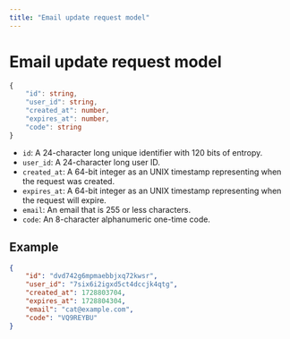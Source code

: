 ```yaml
---
title: "Email update request model"
---
```


# Email update request model

```ts
{
    "id": string,
    "user_id": string,
    "created_at": number,
    "expires_at": number,
    "code": string
}
```

- `id`: A 24-character long unique identifier with 120 bits of entropy.
- `user_id`: A 24-character long user ID.
- `created_at`: A 64-bit integer as an UNIX timestamp representing when the request was created.
- `expires_at`: A 64-bit integer as an UNIX timestamp representing when the request will expire.
- `email`: An email that is 255 or less characters.
- `code`: An 8-character alphanumeric one-time code.

## Example

```json
{
    "id": "dvd742g6mpmaebbjxq72kwsr",
    "user_id": "7six6i2igxd5ct4dccjk4qtg",
    "created_at": 1728803704,
    "expires_at": 1728804304,
    "email": "cat@example.com",
    "code": "VQ9REYBU"
}
```
